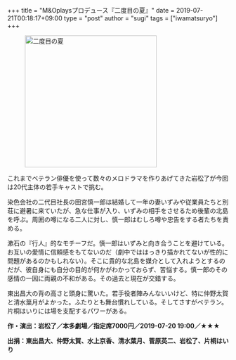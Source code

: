 +++
title = "M&Oplaysプロデュース『二度目の夏』"
date = 2019-07-21T00:18:17+09:00
type = "post"
author = "sugi"
tags = ["iwamatsuryo"]
+++
<figure class="alignleft"><img src="/images/play/2019/nidomenonatsu.jpg" alt="二度目の夏" style="width: 300px !important;"></figure>

これまでベテラン俳優を使って数々のメロドラマを作りあげてきた岩松了が今回は20代主体の若手キャストで挑む。

染色会社の二代目社長の田宮慎一郎は結婚して一年の妻いずみや従業員たちと別荘に避暑に来ていたが、急な仕事が入り、いずみの相手をさせるため後輩の北島を呼ぶ。周囲の噂になる二人に対し、慎一郎はむしろ噂や忠告をする者たちを責める。

漱石の『行人』的なモチーフだ。慎一郎はいずみと向き合うことを避けている。お互いの愛情に信頼感をもてないのだ（劇中でははっきり描かれてないが性的に問題があるのかもしれない）。そこに貴的な北島を媒介として入れようとするのだが、彼自身にも自分の目的が何かがわかっておらず、苦悩する。慎一郎のその感情の一因に両親の不和がある。その過去と現在が交錯する。

東出昌大の背の高さと頭身に驚いた。若手役者陣みんないいけど、特に仲野太賀と清水葉月がよかった。ふたりとも舞台慣れしている。そしてさすがベテラン。片桐はいりには場を支配するパワーがある。

**作・演出：岩松了／本多劇場／指定席7000円／2019-07-20 19:00／★★★**

**出捐：東出昌大、仲野太賀、水上京香、清水葉月、菅原英二、岩松了、片桐はいり**
